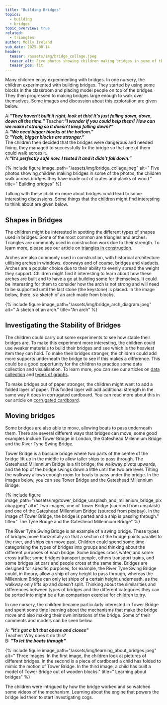 ```yaml
---
title: "Building Bridges"
topics: 
  - building
  - bridges
topic_overview: true
related: 
  - triangles
author: Molly Ireland
sub_date: 2025-08-14
header:
  teaser: /assets/img/bridge_collage.jpeg
  teaser_alt: Five photos showing children making bridges in some of the photos, the children walk across bridges they have made out of crates and planks of wood.
  teaser_pos: fit
---
```

Many children enjoy experimenting with bridges. In one nursery, the children experimented with building bridges. They started by using some blocks in the classroom and placing model people on top of the bridges. They then progressed to making bridges large enough to walk over themselves. Some images and discussion about this exploration are given below. 

A:***“They haven’t built it right, look at this! It’s just falling down, down, down all the time.”***
Teacher:***“I wonder if you could help them? How can we make it strong so it doesn’t keep falling down?”***
<br>A:***“We need bigger blocks at the bottom.”***
<br>B:***“Yeah, bigger blocks are stronger.”***
<br>The children then decided that the bridges were dangerous and needed fixing, they managed to successfully fix the bridge so that one of them could walk across it. 
<br>A:***“It’s perfectly safe now. I tested it and it didn’t fall down.”***

{% include figure image_path="/assets/img/bridge_collage.jpeg" alt=" Five photos showing children making bridges in some of the photos, the children walk across bridges they have made out of crates and planks of wood." title=" Building bridges" %}

Talking with these children more about bridges could lead to some interesting discussions. Some things that the children might find interesting to think about are given below.

## Shapes in Bridges
The children might be interested in spotting the different types of shapes used in bridges. Some of the most common are triangles and arches. Triangles are commonly used in construction work due to their strength. To learn more, please see our article on [triangles in construction]({{site.baseulr}}/articles/triangles_in_construction). 

Arches are also commonly used in construction, with historical architecture utilising arches in windows, doorways and of course, bridges and viaducts. Arches are a popular choice due to their ability to evenly spread the weight they support. Children might find it interesting to learn about how these arches are built and to have a go at building some for themselves. It could be interesting for them to consider how the arch is not strong and will need to be supported until the last stone (the keystone) is placed. In the image below, there is a sketch of an arch made from blocks. 

{% include figure image_path="/assets/img/bridge_arch_diagram.jpeg" alt=" A sketch of an arch." title="An arch" %}

## Investigating the Stability of Bridges 
The children could carry out some experiments to see how stable their bridges are. To make this experiment more interesting, the children could use weaker materials to build their bridges and see which is the heaviest item they can hold. To make their bridges stronger, the children could add more supports underneath the bridge to see if this makes a difference. This could be a good opportunity for the children to practice some data collection and visualisation. To learn more, you can see our articles on [data collection]({{site.baseulr}}/articles/data_collection) and [types of graphs]({{site.baseulr}}/articles/types_of_graph).

To make bridges out of paper stronger, the children might want to add a folded layer of paper. This folded layer will add additional strength in the same way it does in corrugated cardboard. You can read more about this in our article on [corrugated cardboard]({{site.baseulr}}/articles/corrugated_cardboard). 

## Moving bridges 
Some bridges are also able to move, allowing boats to pass underneath them. There are several different ways that bridges can move; some good examples include Tower Bridge in London, the Gateshead Millennium Bridge and the River Tyne Swing Bridge.

Tower Bridge is a bascule bridge where two parts of the centre of the bridge lift up in the middle to allow taller ships to pass through. The Gateshead Millennium Bridge is a tilt bridge; the walkway pivots upwards, and the top of the bridge swings down a little until the two are level. Tilting the walkway allows enough room for boats to pass under the bridge. In the images below, you can see Tower Bridge and the Gateshead Millennium Bridge.

{% include figure image_path="/assets/img/tower_bridge_unsplash_and_millenium_bridge_pixabay.jpeg" alt=" Two images, one of Tower Bridge (sourced from unsplash) and one of the Gateshead Millennium Bridge (sourced from pixabay). In the image of Tower Bridge, the bridge is parted and a ship is passing through." title=" The Tyne Bridge and the Gateshead Millennium Bridge" %}

The River Tyne Swing Bridge is an example of a swing bridge. These types of bridges move horizontally so that a section of the bridge points parallel to the river, and ships can move past. Children could spend some time categorising the types of bridges into groups and thinking about the different purposes of each bridge. Some bridges cross water, and some cross traffic; some bridges transport people, others transport trains, and some bridges let cars and people cross at the same time.  Bridges are designed for specific purposes; for example, the River Tyne Swing Bridge could, in theory, allow a ship of any height to pass through, whereas the Millennium Bridge can only let ships of a certain height underneath, as the walkway only lifts up and doesn’t split. Thinking about the similarities and differences between types of bridges and the different categories they can be sorted into might be a fun comparison exercise for children to try.

In one nursery, the children became particularly interested in Tower Bridge and spent some time learning about the mechanisms that make the bridge move and also making their own imitations of the bridge. Some of their comments and models can be seen below. 

A: ***"It's got a bit that opens and closes"***
<br>Teacher: Why does it do this?
<br>B: ***"To let the boats through"***

{% include figure image_path="/assets/img/learning_about_bridges.jpeg" alt=" Three images. In the first image, the children look at pictures of different bridges. In the second is a piece of cardboard a child has folded to mimic the motion of Tower Bridge. In the third image, a child has built a model of Tower Bridge out of wooden blocks." title=" Learning about bridges" %}

The children were intrigued by how the bridge worked and so watched some videos of the mechanism. Learning about the engine that powers the bridge led them to start investigating cogs. 
